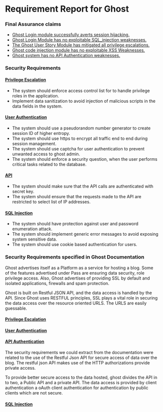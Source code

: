 # Requirement Report for Ghost


### Final Assurance claims
* 	[Ghost Login module successfully averts session hijacking.](https://www.lucidchart.com/invitations/accept/0a976aa4-6349-48fc-8ed8-dc3c684c11d4)
* 	[Ghost Login Module has no exploitable SQL_injection weaknesses.](https://www.lucidchart.com/invitations/accept/0a976aa4-6349-48fc-8ed8-dc3c684c11d4)
* 	[The Ghost User Story Module has mitigated all privilege escalations.](https://www.lucidchart.com/invitations/accept/0a976aa4-6349-48fc-8ed8-dc3c684c11d4)
* 	[Ghost code injection module has no exploitable XSS Weaknesses.](https://www.lucidchart.com/invitations/accept/0a976aa4-6349-48fc-8ed8-dc3c684c11d4)
* 	[Ghost system has no API Authentication weaknesses.](https://www.lucidchart.com/invitations/accept/0a976aa4-6349-48fc-8ed8-dc3c684c11d4)

### Security Requirements

#### [Privilege Escalation](https://www.lucidchart.com/invitations/accept/12f66949-a4b7-4950-84f2-78229cdff59d)
* The system should enforce access control list for to handle privilege roles in the application.
* Implement data sanitization to avoid injection of malicious scripts in the data fields in the system.

#### [User Authentication](https://www.lucidchart.com/invitations/accept/12f66949-a4b7-4950-84f2-78229cdff59d)
* The system should use a pseudorandom number generator to create session ID of higher entropy.
* The system should use https to encrypt all traffic end to end during session management.
* The system should use captcha for user authentication to prevent unwanted access to ghost admin.
* The system should enforce a security question, when the user performs critical tasks related to the database.

#### [API](https://www.lucidchart.com/invitations/accept/12f66949-a4b7-4950-84f2-78229cdff59d)
* The system should make sure that the API calls are authenticated with secret key.
* The system should ensure that the requests made to the API are restricted to select list of IP addresses.

#### [SQL Injection](https://www.lucidchart.com/invitations/accept/12f66949-a4b7-4950-84f2-78229cdff59d)
* The system should have protection against user and password enumeration attack.
* The system should implement generic error messages to avoid exposing system sensitive data.
* The system should use cookie based authentication for users.

### Security Requirements specified in Ghost Documentation

Ghost advertises itself as a Platform as a service for hosting a blog. Some of the features advertised under Pass are ensuring data security, role privilege access. Also, Ghost advertises of providing SSL by default and isolated applications, firewalls and spam protection. 

Ghost is built on Restful JSON API, and the data access is handled by the API. Since Ghost uses RESTFUL principles, SSL plays a vital role in securing the data access over the resource oriented URLS. The URLS are easily guessable.
#### [Privilege Escalation]()

#### [User Authentication](https://api.ghost.org/docs/user-authentication)


#### [API Authentication](https://api.ghost.org/docs/client-authentication)
The security requirements we could extract from the documentation were related to the use of the Restful Json API for secure access of data over the blog. The restful json API makes use of the HTTP authorizations provide private access.

To provide better secure access to the data hosted, ghost divides the API in to two, a Public API and a private API. The data access is provided by client authentication a oAuth client authentication for authentication by public clients which are not secure.

#### [SQL Injection]()
